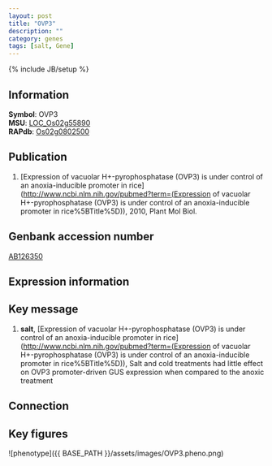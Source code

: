 ```yaml
---
layout: post
title: "OVP3"
description: ""
category: genes
tags: [salt, Gene]
---
```

{% include JB/setup %}

## Information
__Symbol__: OVP3  
__MSU__: [LOC_Os02g55890](http://rice.plantbiology.msu.edu/cgi-bin/ORF_infopage.cgi?orf=LOC_Os02g55890)  
__RAPdb__: [Os02g0802500](http://rapdb.dna.affrc.go.jp/viewer/gbrowse_details/irgsp1?name=Os02g0802500)  

## Publication
1. [Expression of vacuolar H+-pyrophosphatase (OVP3) is under control of an anoxia-inducible promoter in rice](http://www.ncbi.nlm.nih.gov/pubmed?term=(Expression of vacuolar H+-pyrophosphatase (OVP3) is under control of an anoxia-inducible promoter in rice%5BTitle%5D)), 2010, Plant Mol Biol.

## Genbank accession number
[AB126350](http://www.ncbi.nlm.nih.gov/nuccore/AB126350)

## Expression information

## Key message
1. __salt__, [Expression of vacuolar H+-pyrophosphatase (OVP3) is under control of an anoxia-inducible promoter in rice](http://www.ncbi.nlm.nih.gov/pubmed?term=(Expression of vacuolar H+-pyrophosphatase (OVP3) is under control of an anoxia-inducible promoter in rice%5BTitle%5D)),  Salt and cold treatments had little effect on OVP3 promoter-driven GUS expression when compared to the anoxic treatment

## Connection

## Key figures
![phenotype]({{ BASE_PATH }}/assets/images/OVP3.pheno.png)


